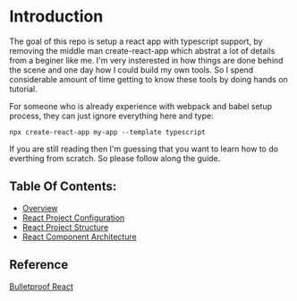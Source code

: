 # Introduction
The goal of this repo is setup a react app with typescript support, by removing the middle man create-react-app which abstrat a lot of details from a beginer like me. I'm very insterested in how things are done behind the scene and one day how I could build my own tools. So I spend considerable amount of time getting to know these tools by doing hands on tutorial.

For someone who is already experience with webpack and babel setup process, they can just ignore everything here and type:

```
npx create-react-app my-app --template typescript
```

If you are still reading then I'm guessing that you want to learn how to do everthing from scratch. So please follow along the guide.


## Table Of Contents:

- [Overview](docs/overview.md)
- [React Project Configuration](docs/react-config.md)
- [React Project Structure](docs/project-structure.md)
- [React Component Architecture](docs/component-architecture.md)


## Reference
[Bulletproof React](https://github.com/alan2207/bulletproof-react)
